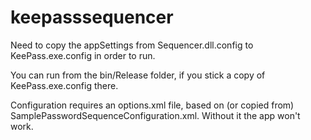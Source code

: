 # keepasssequencer
Need to copy the appSettings from Sequencer.dll.config to KeePass.exe.config in
order to run.

You can run from the bin/Release folder, if you stick a copy of
KeePass.exe.config there.

Configuration requires an options.xml file, based on (or copied from)
SamplePasswordSequenceConfiguration.xml. Without it the app won't work.
